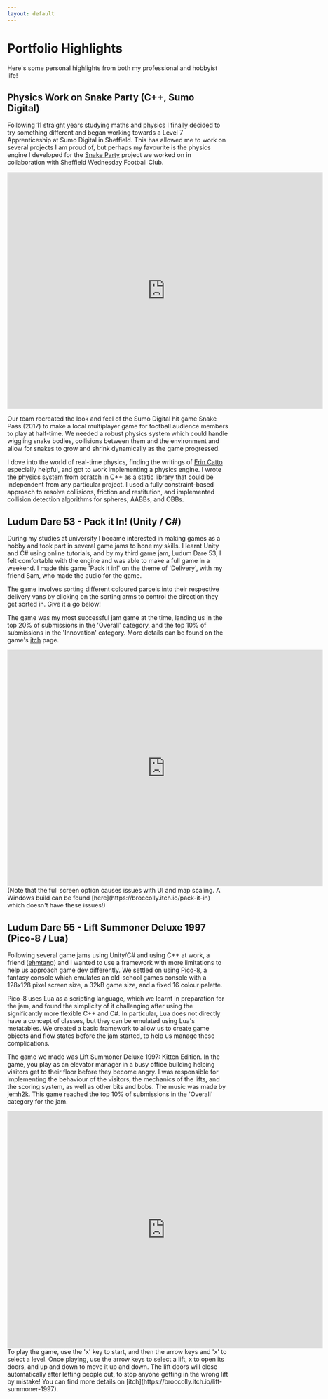 ```yaml
---
layout: default
---
```

# Portfolio Highlights
Here's some personal highlights from both my professional and hobbyist life!

## Physics Work on Snake Party (C++, Sumo Digital)
Following 11 straight years studying maths and physics I finally decided to try something different and began working towards a Level 7 Apprenticeship at Sumo Digital in Sheffield. This has allowed me to work on several projects I am proud of, but perhaps my favourite is the physics engine I developed for the [Snake Party](https://www.sumo-digital.com/sumo-digital-academy-create-a-halftime-hit-for-sheffield-wednesday-football-club/) project we worked on in collaboration with Sheffield Wednesday Football Club.

<iframe width="720" height="540" src="https://www.youtube.com/embed/EqPuux4oIP8?si=p7VVAR5LNU8MoRXW" title="YouTube video player" frameborder="0" allow="accelerometer; autoplay; clipboard-write; encrypted-media; gyroscope; picture-in-picture; web-share" referrerpolicy="strict-origin-when-cross-origin" allowfullscreen></iframe>

Our team recreated the look and feel of the Sumo Digital hit game Snake Pass (2017) to make a local multiplayer game for football audience members to play at half-time. We needed a robust physics system which could handle wiggling snake bodies, collisions between them and the environment and allow for snakes to grow and shrink dynamically as the game progressed.

I dove into the world of real-time physics, finding the writings of [Erin Catto](https://box2d.org) especially helpful, and got to work implementing a physics engine. I wrote the physics system from scratch in C++ as a static library that could be independent from any particular project. I used a fully constraint-based approach to resolve collisions, friction and restitution, and implemented collision detection algorithms for spheres, AABBs, and OBBs.


## Ludum Dare 53 - Pack it In! (Unity / C#)
During my studies at university I became interested in making games as a hobby and took part in several game jams to hone my skills. I learnt Unity and C# using online tutorials, and by my third game jam, Ludum Dare 53, I felt comfortable with the engine and was able to make a full game in a weekend. I made this game 'Pack it in!' on the theme of 'Delivery', with my friend Sam, who made the audio for the game.

The game involves sorting different coloured parcels into their respective delivery vans by clicking on the sorting arms to control the direction they get sorted in. Give it a go below!

The game was my most successful jam game at the time, landing us in the top 20% of submissions in the 'Overall' category, and the top 10% of submissions in the 'Innovation' category. More details can be found on the game's [itch](https://broccolly.itch.io/pack-it-in) page.
<iframe frameborder="0" src="https://itch.io/embed-upload/7827308?color=333333" allowfullscreen="" width="720" height="540"><a href="https://broccolly.itch.io/pack-it-in">Play Pack It In! on itch.io</a></iframe>
(Note that the full screen option causes issues with UI and map scaling. A Windows build can be found [here](https://broccolly.itch.io/pack-it-in) which doesn't have these issues!)


## Ludum Dare 55 - Lift Summoner Deluxe 1997 (Pico-8 / Lua)
Following several game jams using Unity/C# and using C++ at work, a friend ([ehmtang](https://github.com/ehmtang)) and I wanted to use a framework with more limitations to help us approach game dev differently. We settled on using [Pico-8](https://www.lexaloffle.com/pico-8.php), a fantasy console which emulates an old-school games console with a 128x128 pixel screen size, a 32kB game size, and a fixed 16 colour palette.

Pico-8 uses Lua as a scripting language, which we learnt in preparation for the jam, and found the simplicity of it challenging after using the significantly more flexible C++ and C#. In particular, Lua does not directly have a concept of classes, but they can be emulated using Lua's metatables. We created a basic framework to allow us to create game objects and flow states before the jam started, to help us manage these complications.

The game we made was Lift Summoner Deluxe 1997: Kitten Edition. In the game, you play as an elevator manager in a busy office building helping visitors get to their floor before they become angry. I was responsible for implementing the behaviour of the visitors, the mechanics of the lifts, and the scoring system, as well as other bits and bobs. The music was made by [jemh2k](https://soundcloud.com/jemh_music). This game reached the top 10% of submissions in the 'Overall' category for the jam.


<iframe frameborder="0" src="https://itch.io/embed-upload/10192651?color=333333" allowfullscreen="" width="720" height="540"><a href="https://broccolly.itch.io/lift-summoner-1997">Play Lift Summoner Deluxe 1997: Kitten Edition on itch.io</a></iframe>
To play the game, use the 'x' key to start, and then the arrow keys and 'x' to select a level. Once playing, use the arrow keys to select a lift, x to open its doors, and up and down to move it up and down. The lift doors will close automatically after letting people out, to stop anyone getting in the wrong lift by mistake! You can find more details on [itch](https://broccolly.itch.io/lift-summoner-1997).
